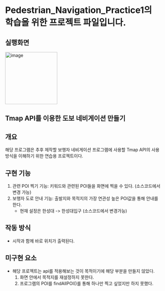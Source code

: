 # Pedestrian_Navigation_Practice1의 학습을 위한 프로젝트 파일입니다.

## 실행화면
<img width="168" alt="image" src="https://github.com/junni01kim/Pedestrian_Navigation_Practice1/assets/127941871/17dbcc95-300d-45a4-a088-54e3ea3ce778">

## Tmap API를 이용한 도보 네비게이션 만들기

## 개요
 해당 프로그램은 추후 제작할 보행자 네비게이션 프로그램에 사용할 Tmap API의 사용 방식을 이해하기 위한 연습용 프로젝트이다.

## 구현 기능
  1) 관련 POI 찍기 기능: 키워드와 관련된 POI들을 화면에 찍을 수 있다. (소스코드에서 변경 가능)
  2) 보행자 도로 안내 기능: 출발지와 목적지의 가장 연관성 높은 POI값을 통해 안내를 한다.
       - 현재 설정은 한성대 -> 한성대입구 (소스코드에서 변경가능)
    
## 작동 방식
  - 시작과 함께 바로 위치가 출력된다.

## 미구현 요소
  - 해당 프로젝트는 api를 적용해보는 것이 목적이기에 해당 부분을 만들지 않았다.
      1. 화면 안에서 목적지를 재설정하지 못한다.
      2. 프로그램의 POI를 findAllPOI()를 통해 하나만 찍고 싶었지만 하지 못했다.
